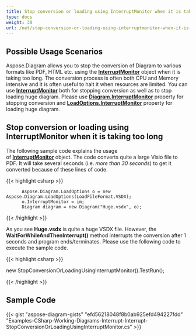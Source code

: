 ```yaml
---
title: Stop conversion or loading using InterruptMonitor when it is taking too long
type: docs
weight: 30
url: /net/stop-conversion-or-loading-using-interruptmonitor-when-it-is-taking-too-long/
---
```


## **Possible Usage Scenarios**

Aspose.Diagram allows you to stop the conversion of Diagram to various formats like PDF, HTML etc. using the [**InterruptMonitor**](https://apireference.aspose.com/diagram/net/aspose.diagram/interruptmonitor) object when it is taking too long. The conversion process is often both CPU and Memory intensive and it is often useful to halt it when resources are limited. You can use [**InterruptMonitor**](https://apireference.aspose.com/diagram/net/aspose.diagram/interruptmonitor) both for stopping conversion as well as to stop loading huge diagram. Please use [**Diagram.InterruptMonitor**](https://apireference.aspose.com/diagram/net/aspose.diagram/diagram/properties/interruptmonitor) property for stopping conversion and [**LoadOptions.InterruptMonitor**](https://apireference.aspose.com/diagram/net/aspose.diagram/loadoptions/properties/interruptmonitor) property for loading huge diagram.

## **Stop conversion or loading using InterruptMonitor when it is taking too long**

The following sample code explains the usage of [**InterruptMonitor**](https://apireference.aspose.com/diagram/net/aspose.diagram/interruptmonitor) object. The code converts quite a large Visio file to PDF. It will take several seconds (i.e. *more than 30 seconds*) to get it converted because of these lines of code.

{{< highlight csharp >}}

	      Aspose.Diagram.LoadOptions o = new Aspose.Diagram.LoadOptions(LoadFileFormat.VSDX);
	      o.InterruptMonitor = im;
	      Diagram diagram = new Diagram("Huge.vsdx", o);

{{< /highlight >}}

As you see **Huge.vsdx** is quite a huge VSDX file. However, the **WaitForWhileAndThenInterrupt()** method interrupts the conversion after 1 seconds and program ends/terminates. Please use the following code to execute the sample code.

{{< highlight csharp >}}

 new StopConversionOrLoadingUsingInterruptMonitor().TestRun();

{{< /highlight >}}

## **Sample Code**
{{< gist "aspose-diagram-gists" "efd56218048f8b0ab925efd494227fdd" "Examples-CSharp-Working-Diagrams-Interrupt-Interrupt-StopConversionOrLoadingUsingInterruptMonitor.cs" >}}
